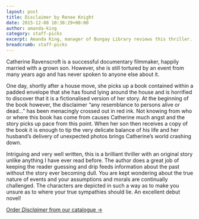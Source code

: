 ```yaml
---
layout: post
title: Disclaimer by Renee Knight
date: 2015-12-08 10:30:29+00:00
author: amanda-king
category: staff-picks
excerpt: Amanda King, manager of Bungay Library reviews this thriller.
breadcrumb: staff-picks
---
```

Catherine Ravenscroft is a successful documentary filmmaker, happily married with a grown son. However, she is still tortured by an event from many years ago and has never spoken to anyone else about it.

One day, shortly after a house move, she picks up a book contained within a padded envelope that she has found lying around the house and is horrified to discover that it is a fictionalised version of her story. At the beginning of the book however, the disclaimer &#8220;any resemblance to persons alive or dead&#8230;&#8221; has been menacingly crossed out in red ink. Not knowing from who or where this book has come from causes Catherine much angst and the story picks up pace from this point. When her son then receives a copy of the book it is enough to tip the very delicate balance of his life and her husband’s delivery of unexpected photos brings Catherine’s world crashing down.

Intriguing and very well written, this is a brilliant thriller with an original story unlike anything I have ever read before. The author does a great job of keeping the reader guessing and drip feeds information about the past without the story ever becoming dull. You are kept wondering about the true nature of events and your assumptions and morals are continually challenged. The characters are depicted in such a way as to make you unsure as to where your true sympathies should lie. An excellent debut novel!

[Order <cite>Disclaimer</cite> from our catalogue →](https://suffolk.spydus.co.uk/cgi-bin/spydus.exe/ENQ/OPAC/BIBENQ/16284730?QRY=CTIBIB%3C%20IRN(47844250)&QRYTEXT=Disclaimer)
